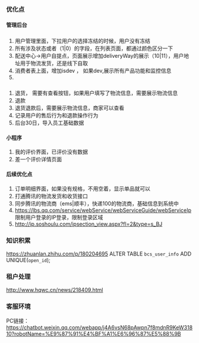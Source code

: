 ### 优化点
#### 管理后台
#####  
1. 用户管理里面，下拉用户的选择冻结的时候，用户没有冻结
2. 所有涉及状态或者（1|0）的字段，在列表页面，都通过颜色区分一下
3. 配送中心->用户自提点，页面展示增加deliveryWay的展示（10|11），用户地址用于物流发货，还是线下自取
4. 消费者表上面，增加isdev ， 如果dev,展示所有产品功能和监控信息
5. 


#####
1. 退货， 需要有查看按钮，如果用户填写了物流信息，需要展示物流信息
2. 退款
3. 退货退款后，需要展示物流信息，商家可以查看
4. 记录用户的售后行为和退款操作行为
5. 后台30日，导入员工基础数据

#### 小程序
1. 我的评价界面，已评价没有数据
2. 差一个评价详情页面  



#### 后续优化点
1. 订单明细界面，如果没有规格，不用空着，显示单品就可以
2. 打通腾讯的物流发货和收货接口
3. 同步腾讯的物流商（ems|顺丰），快递100的物流商，基础信息到系统中
4. https://lbs.qq.com/service/webService/webServiceGuide/webServiceIp  限制用户登录的IP登录，限制登录区域
5. http://ip.soshoulu.com/ipsection_view.aspx?fl=2&type=s_BJ
###  知识积累

https://zhuanlan.zhihu.com/p/180204695
ALTER TABLE `bcs_user_info` ADD UNIQUE(`open_id`);

### 租户处理
http://www.hqwc.cn/news/218409.html


###  客服环境

PC链接：
https://chatbot.weixin.qq.com/webapp/j4A6vsN68pAwpn7f8mdnR9KeW31810?robotName=%E9%87%91%E4%BF%A1%E6%96%87%E5%88%9B